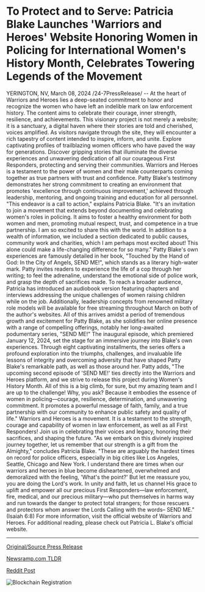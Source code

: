 # To Protect and to Serve: Patricia Blake Launches 'Warriors and Heroes' Website Honoring Women in Policing for International Women's History Month, Celebrates Towering Legends of the Movement

YERINGTON, NV, March 08, 2024 /24-7PressRelease/ -- At the heart of Warriors and Heroes lies a deep-seated commitment to honor and recognize the women who have left an indelible mark on law enforcement history. The content aims to celebrate their courage, inner strength, resilience, and achievements. This visionary project is not merely a website; it is a sanctuary, a digital haven where their stories are told and cherished, voices amplified.   As visitors navigate through the site, they will encounter a rich tapestry of content intended to inspire, inform, and unite. Explore captivating profiles of trailblazing women officers who have paved the way for generations. Discover gripping stories that illuminate the diverse experiences and unwavering dedication of all our courageous First Responders, protecting and serving their communities. Warriors and Heroes is a testament to the power of women and their male counterparts coming together as true partners with trust and confidence. Patty Blake's testimony demonstrates her strong commitment to creating an environment that promotes 'excellence through continuous improvement,' achieved through leadership, mentoring, and ongoing training and education for all personnel.  "This endeavor is a call to action," explains Patricia Blake. "It's an invitation to join a movement that extends beyond documenting and celebrating women's roles in policing. It aims to foster a healthy environment for both women and men, promoting mutual respect, trust, and competence in a true partnership. I am so excited to share this with the world. In addition to a wealth of information, we included a section dedicated to public causes, community work and charities, which I am perhaps most excited about! This alone could make a life-changing difference for so many."  Patty Blake's own experiences are famously detailed in her book, "Touched by the Hand of God: In the City of Angels, SEND ME!", which stands as a literary high-water mark. Patty invites readers to experience the life of a cop through her writing; to feel the adrenaline, understand the emotional side of police work, and grasp the depth of sacrifices made. To reach a broader audience, Patricia has introduced an audiobook version featuring chapters and interviews addressing the unique challenges of women raising children while on the job. Additionally, leadership concepts from renowned military role models will be available for free streaming throughout March on both of the author's websites.   All of this arrives amidst a period of tremendous growth and excitement for Patty Blake, as she solidifies her online presence with a range of compelling offerings, notably her long-awaited podumentary series, "SEND ME!" The inaugural episode, which premiered January 12, 2024, set the stage for an immersive journey into Blake's own experiences. Through eight captivating installments, the series offers a profound exploration into the triumphs, challenges, and invaluable life lessons of integrity and overcoming adversity that have shaped Patty Blake's remarkable path, as well as those around her.   Patty adds, "The upcoming second episode of 'SEND ME!' ties directly into the Warriors and Heroes platform, and we strive to release this project during Women's History Month. All of this is a big climb, for sure, but my amazing team and I are up to the challenge! Why, you ask? Because it embodies the essence of women in policing—courage, resilience, determination, and unwavering commitment. It promotes a powerful message of faith, family, and a true partnership with our community to enhance public safety and quality of life."  Warriors and Heroes is a movement. It is a testament to the strength, courage and capability of women in law enforcement, as well as all First Responders! Join us in celebrating their voices and legacy, honoring their sacrifices, and shaping the future.  "As we embark on this divinely inspired journey together, let us remember that our strength is a gift from the Almighty," concludes Patricia Blake. "These are arguably the hardest times on record for police officers, especially in big cities like Los Angeles, Seattle, Chicago and New York. I understand there are times when our warriors and heroes in blue become disheartened, overwhelmed and demoralized with the feeling, 'What's the point?' But let me reassure you, you are doing the Lord's work. In unity and faith, let us channel His grace to uplift and empower all our precious First Responders—law enforcement, fire, medical, and our precious military—who put themselves in harms way and run towards the danger to protect total strangers; for those rescuers and protectors whom answer the Lords Calling with the words– SEND ME." (Isaiah 6:8)  For more information, visit the official website of Warriors and Heroes.   For additional reading, please check out Patricia L. Blake's official website. 

---

[Original/Source Press Release](https://www.24-7pressrelease.com/press-release/509130/to-protect-and-to-serve-patricia-blake-launches-warriors-and-heroes-website-honoring-women-in-policing-for-international-womens-history-month-celebrates-towering-legends-of-the-movement)
                    

[Newsramp.com TLDR](None) 



[Reddit Post](https://www.reddit.com/r/Lifestyle_Culture/comments/1bbh0sk/warriors_and_heroes_celebrating_women_in_law/) 



![Blockchain Registration](https://cdn.newsramp.app/24-7PressRelease/qrcode/243/10/nukeGm4j.webp)